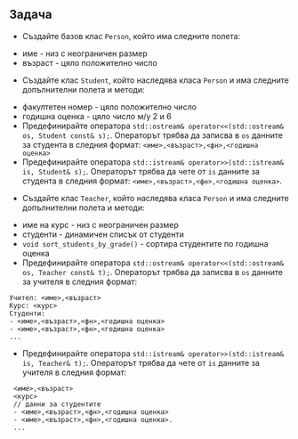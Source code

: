 ## Задача

- Създайте базов клас `Person`, който има следните полета:
 * име - низ с неограничен размер
 * възраст - цяло положително число

- Създайте клас `Student`, който наследява класа `Person` и има следните допълнителни полета и методи:
 * факултетен номер - цяло положително число
 * годишна оценка - цяло число м/у 2 и 6
 * Предефинирайте оператора `std::ostream& operator<<(std::ostream& os, Student const& s);`. Операторът трябва да записва в `os` данните за студента в следния формат: `<име>,<възраст>,<фн>,<годишна оценка>`
 * Предефинирайте оператора `std::istream& operator>>(std::istream& is, Student& s);`. Операторът трябва да чете от `is` данните за студента в следния формат: `<име>,<възраст>,<фн>,<годишна оценка>`.

- Създайте клас `Teacher`, който наследява класа `Person` и има следните допълнителни полета и методи:
 * име на курс - низ с неограничен размер
 * студенти - динамичен списък от студенти
 * `void sort_students_by_grade()` - сортира студентите по годишна оценка
 * Предефинирайте оператора `std::ostream& operator<<(std::ostream& os, Teacher const& t);`. Операторът трябва да записва в `os` данните за учителя в следния формат:
  ```
  Учител: <име>,<възраст>
  Курс: <курс>
  Студенти:
  - <име>,<възраст>,<фн>,<годишна оценка>
  - <име>,<възраст>,<фн>,<годишна оценка>
  ...
  ```
 * Предефинирайте оператора `std::istream& operator>>(std::istream& is, Teacher& t);`. Операторът трябва да чете от `is` данните за учителя в следния формат: 
 ```
  <име>,<възраст>
  <курс>
  // данни за студентите
  - <име>,<възраст>,<фн>,<годишна оценка>
  - <име>,<възраст>,<фн>,<годишна оценка>.
  ...
  ```
 
